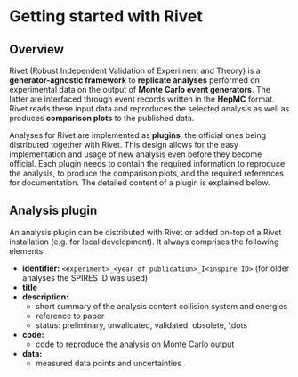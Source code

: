 # Getting started with Rivet

## Overview
Rivet (Robust Independent Validation of Experiment and Theory) is a **generator-agnostic framework** to **replicate analyses** performed on experimental data on the output of **Monte Carlo event generators**. The latter are interfaced through event records written in the **HepMC** format. Rivet reads these input data and reproduces the selected analysis as well as produces **comparison plots** to the published data.

Analyses for Rivet are implemented as **plugins**, the official ones being distributed together with Rivet. This design allows for the easy implementation and usage of new analysis even before they become official. Each plugin needs to contain the required information to reproduce the analysis, to produce the comparison plots, and the required references for documentation. The detailed content of a plugin is explained below.

## Analysis plugin
An analysis plugin can be distributed with Rivet or added on-top of a Rivet installation (e.g. for local development). It always comprises the following elements:

* **identifier:** `<experiment>_<year of publication>_I<inspire ID>` (for older analyses the SPIRES ID was used)
* **title**
* **description:**
  * short summary of the analysis content collision system and energies 
  * reference to paper 
  * status: preliminary, unvalidated, validated, obsolete, \dots
* **code:**
  * code to reproduce the analysis on Monte Carlo output
* **data:**
  *  measured data points and uncertainties

